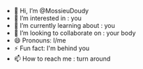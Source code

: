 - 👋 Hi, I’m @MossieuDoudy
- 👀 I’m interested in : you
- 🌱 I’m currently learning about : you
- 💞️ I’m looking to collaborate on : your body
- 😄 Pronouns: I/me
- ⚡ Fun fact: I'm behind you
- 📫 How to reach me : turn around

<!---
MossieuDoudy/MossieuDoudy is a ✨ special ✨ repository because its `README.md` (this file) appears on your GitHub profile.
You can click the Preview link to take a look at your changes.
--->
